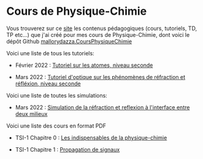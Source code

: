 # Cours de Physique-Chimie

Vous trouverez sur ce [site](https://mallorydazza.github.io/Tutoriels/) les contenus pédagogiques (cours, tutoriels, TD, TP etc...) que j'ai créé pour mes cours de Physique-Chimie, dont voici le dépôt Github [mallorydazza.CoursPhysiqueChimie](https://github.com/MalloryDazza/Tutoriels/)

Voici une liste de tous les tutoriels:

- Février 2022 : [Tutoriel sur les atomes, niveau seconde](https://mallorydazza.github.io/Tutoriels/Tutoriel_Atomistique.html#1)

- Mars 2022 : [Tutoriel d'optique sur les phénomènes de réfraction et réfléxion, niveau seconde](https://mallorydazza.github.io/Tutoriels/Tutoriel_RefractionReflexion.html#1)

Voici une liste de toutes les simulations: 

- Mars 2022 : [Simulation de la réfraction et reflexion à l'interface entre deux milieux](https://mallorydazza.github.io/Tutoriels/p5test.html)

Voici une liste des cours en format PDF 

- TSI-1 Chapitre 0 : [Les indispensables de la physique-chimie](https://github.com/MalloryDazza/Tutoriels/blob/main/TSI-1%20Chapitre%200.pdf)

- TSI-1 Chapitre 1 : [Propagation de signaux](https://github.com/MalloryDazza/Tutoriels/blob/main/TSI-1%20Chapitre%201.pdf)
